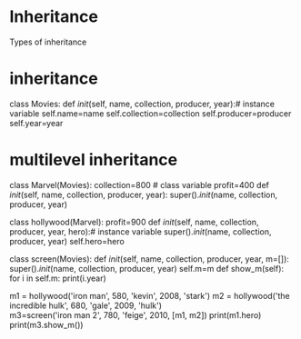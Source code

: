 # Inheritance
Types of inheritance
        
# inheritance
class Movies:
    def _init_(self, name, collection, producer, year):# instance variable
        self.name=name
        self.collection=collection
        self.producer=producer
        self.year=year
        
# multilevel inheritance
class Marvel(Movies):
    collection=800 # class variable
    profit=400
    def _init_(self, name, collection, producer, year):
        super()._init_(name, collection, producer, year)
        

class hollywood(Marvel):
    profit=900
    def _init_(self, name, collection, producer, year, hero):# instance variable
        super()._init_(name, collection, producer, year)
        self.hero=hero

class screen(Movies):
    def _init_(self, name, collection, producer, year, m=[]):
        super()._init_(name, collection, producer, year)
        self.m=m
    def show_m(self):
        for i in self.m:
            print(i.year)
            
m1 = hollywood('iron man', 580, 'kevin', 2008, 'stark')
m2 = hollywood('the incredible hulk', 680, 'gale', 2009, 'hulk')      
m3=screen('iron man 2', 780, 'feige', 2010, [m1, m2])
print(m1.hero)
print(m3.show_m())
